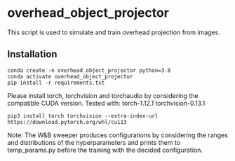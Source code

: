 # overhead_object_projector
This script is used to simulate and train overhead projection from images.

## Installation
```
conda create -n overhead_object_projector python=3.8
conda activate overhead_object_projector
pip install -r requirements.txt
```

Please install torch, torchvision and torchaudio by considering the compatible CUDA version. Tested with:
torch-1.12.1
torchvision-0.13.1

```
pip3 install torch torchvision --extra-index-url https://download.pytorch.org/whl/cu113
```

Note: The W&B sweeper produces configurations by considering the ranges and distributions of the hyperparameters and prints 
them to temp_params.py before the training with the decided configuration.

